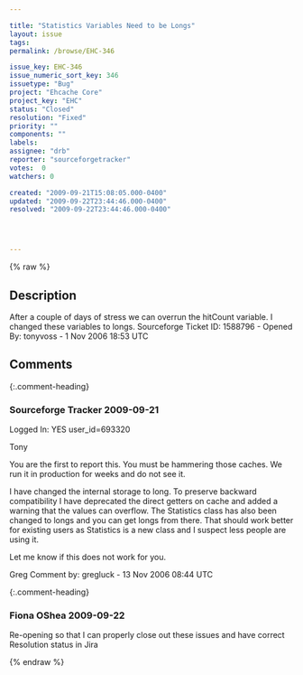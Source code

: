 ```yaml
---

title: "Statistics Variables Need to be Longs"
layout: issue
tags: 
permalink: /browse/EHC-346

issue_key: EHC-346
issue_numeric_sort_key: 346
issuetype: "Bug"
project: "Ehcache Core"
project_key: "EHC"
status: "Closed"
resolution: "Fixed"
priority: ""
components: ""
labels: 
assignee: "drb"
reporter: "sourceforgetracker"
votes:  0
watchers: 0

created: "2009-09-21T15:08:05.000-0400"
updated: "2009-09-22T23:44:46.000-0400"
resolved: "2009-09-22T23:44:46.000-0400"




---
```


{% raw %}

## Description

<div markdown="1" class="description">

After a couple of days of stress we can overrun the
hitCount variable.  I changed these variables to longs.
Sourceforge Ticket ID: 1588796 - Opened By: tonyvoss - 1 Nov 2006 18:53 UTC

</div>

## Comments


{:.comment-heading}
### **Sourceforge Tracker** <span class="date">2009-09-21</span>

<div markdown="1" class="comment">

Logged In: YES 
user\_id=693320

Tony

You are the first to report this. You must be hammering those caches. We run it in production for weeks and do not see it.

I have changed the internal storage to long. To preserve backward compatibility I have deprecated the direct getters on cache and added a warning that the values can 
overflow. The Statistics class has also been changed to longs and you can get longs from there. That should work better for existing users as Statistics is a new class and I 
suspect less people are using it.

Let me know if this does not work for you.

Greg
Comment by: gregluck - 13 Nov 2006 08:44 UTC

</div>


{:.comment-heading}
### **Fiona OShea** <span class="date">2009-09-22</span>

<div markdown="1" class="comment">

Re-opening so that I can properly close out these issues and have correct Resolution status in Jira

</div>



{% endraw %}
